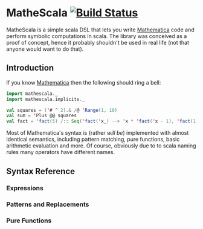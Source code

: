 # MatheScala [![Build Status](https://travis-ci.org/sauliusvl/mathescala.png)](https://travis-ci.org/sauliusvl/mathescala)

MatheScala is a simple scala DSL that lets you write [Mathematica](http://en.wikipedia.org/wiki/Mathematica) code and perform symbolic computations in scala. The library was conceived as a proof of concept, hence it probably shouldn't be used in real life (not that anyone would want to do that). 

## Introduction

If you know [Mathematica](http://en.wikipedia.org/wiki/Mathematica) then the following should ring a bell:

```scala    
import mathescala._
import mathescala.implicits._

val squares = ('# ^ 2).& /@ 'Range(1, 10)
val sum = 'Plus @@ squares
val fact = 'fact(5) /:: Seq('fact('x_) --> 'x * 'fact('x - 1), 'fact(1) --> 1)
```

Most of Mathematica's syntax is (rather *will be*) implemented with almost identical semantics, including pattern matching, pure functions, basic arithmetic evaluation and more. Of course, obviously due to to scala naming rules many operators have different names.

## Syntax Reference

### Expressions

### Patterns and Replacements

### Pure Functions
